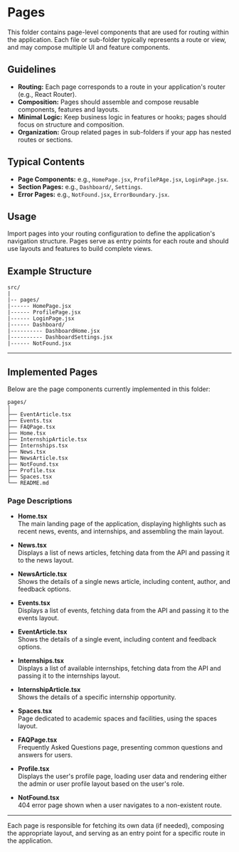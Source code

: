 # Pages

This folder contains page-level components that are used for routing within the application. Each file or sub-folder typically represents a route or view, and may compose multiple UI and feature components.

## Guidelines

- **Routing:** Each page corresponds to a route in your application's router (e.g., React Router).
- **Composition:** Pages should assemble and compose reusable components, features and layouts.
- **Minimal Logic:** Keep business logic in features or hooks; pages should focus on structure and composition.
- **Organization:** Group related pages in sub-folders if your app has nested routes or sections.

## Typical Contents

- **Page Components:** e.g., `HomePage.jsx`, `ProfilePAge.jsx`, `LoginPage.jsx`.
- **Section Pages:** e.g., `Dashboard/`, `Settings`.
- **Error Pages:** e.g., `NotFound.jsx`, `ErrorBoundary.jsx`.

## Usage

Import pages into your routing configuration to define the application's navigation structure. Pages serve as entry points for each route and should use layouts and features to build complete views.

## Example Structure

```
src/
|
|-- pages/
|------ HomePage.jsx
|------ ProfilePage.jsx
|------ LoginPage.jsx
|------ Dashboard/
|---------- DashboardHome.jsx
|---------- DashboardSettings.jsx
|------ NotFound.jsx
```

---

## Implemented Pages

Below are the page components currently implemented in this folder:

```
pages/
│
├── EventArticle.tsx
├── Events.tsx
├── FAQPage.tsx
├── Home.tsx
├── InternshipArticle.tsx
├── Internships.tsx
├── News.tsx
├── NewsArticle.tsx
├── NotFound.tsx
├── Profile.tsx
├── Spaces.tsx
└── README.md
```

### Page Descriptions

- **Home.tsx**  
  The main landing page of the application, displaying highlights such as recent news, events, and internships, and assembling the main layout.

- **News.tsx**  
  Displays a list of news articles, fetching data from the API and passing it to the news layout.

- **NewsArticle.tsx**  
  Shows the details of a single news article, including content, author, and feedback options.

- **Events.tsx**  
  Displays a list of events, fetching data from the API and passing it to the events layout.

- **EventArticle.tsx**  
  Shows the details of a single event, including content and feedback options.

- **Internships.tsx**  
  Displays a list of available internships, fetching data from the API and passing it to the internships layout.

- **InternshipArticle.tsx**  
  Shows the details of a specific internship opportunity.

- **Spaces.tsx**  
  Page dedicated to academic spaces and facilities, using the spaces layout.

- **FAQPage.tsx**  
  Frequently Asked Questions page, presenting common questions and answers for users.

- **Profile.tsx**  
  Displays the user's profile page, loading user data and rendering either the admin or user profile layout based on the user's role.

- **NotFound.tsx**  
  404 error page shown when a user navigates to a non-existent route.

---

Each page is responsible for fetching its own data (if needed), composing the appropriate layout, and serving as an entry point for a specific route in the application.
